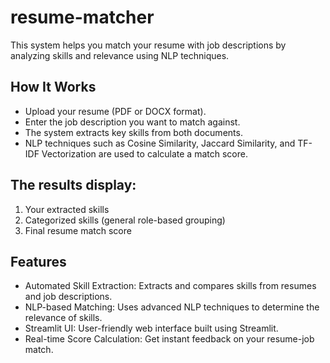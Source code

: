 # resume-matcher
This system helps you match your resume with job descriptions by analyzing skills and relevance using NLP techniques.

## How It Works
- Upload your resume (PDF or DOCX format).
- Enter the job description you want to match against.
- The system extracts key skills from both documents.
- NLP techniques such as Cosine Similarity, Jaccard Similarity, and TF-IDF Vectorization are used to calculate a match score.

## The results display:
1. Your extracted skills
2. Categorized skills (general role-based grouping)
3. Final resume match score

## Features
- Automated Skill Extraction: Extracts and compares skills from resumes and job descriptions.
- NLP-based Matching: Uses advanced NLP techniques to determine the relevance of skills.
- Streamlit UI: User-friendly web interface built using Streamlit.
- Real-time Score Calculation: Get instant feedback on your resume-job match.
